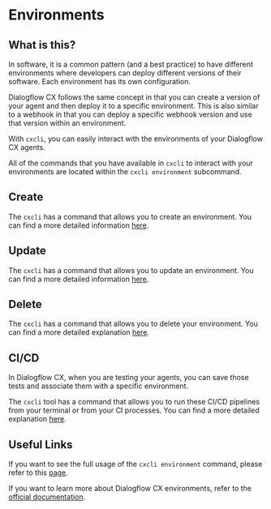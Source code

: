 # Environments

## What is this?

In software, it is a common pattern (and a best practice) to have different environments where developers can deploy different versions of their software. Each environment has its own configuration.

Dialogflow CX follows the same concept in that you can create a version of your agent and then deploy it to a specific environment. This is also similar to a webhook in that you can deploy a specific webhook version and use that version within an environment.

With `cxcli`, you can easily interact with the environments of your Dialogflow CX agents.

All of the commands that you have available in `cxcli` to interact with your environments are located within the `cxcli environment` subcommand.

## Create

The `cxcli` has a command that allows you to create an environment. You can find a more detailed information [here](/environments/create).

## Update

The `cxcli` has a command that allows you to update an environment. You can find a more detailed information [here](/environments/update).


## Delete

The `cxcli` has a command that allows you to delete your environment. You can find a more detailed explanation [here](/environments/delete).

## CI/CD

In Dialogflow CX, when you are testing your agents, you can save those tests and associate them with a specific environment.

The `cxcli` tool has a command that allows you to run these CI/CD pipelines from your terminal or from your CI processes. You can find a more detailed explanation [here](/environments/cicd).

## Useful Links

If you want to see the full usage of the `cxcli environment` command, please refer to this [page](/cmd/cxcli_environment).

If you want to learn more about Dialogflow CX environments, refer to the [official documentation](https://cloud.google.com/dialogflow/cx/docs/concept/version).
